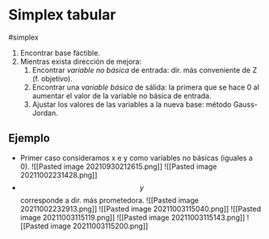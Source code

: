 # Simplex tabular
#simplex

1. Encontrar base factible.
2. Mientras exista dirección de mejora:
	1. Encontrar *variable no básica* de entrada: dir. más conveniente de Z (f. objetivo).
	2. Encontrar una *variable básica* de sálida: la primera que se hace 0 al aumentar el valor de la variable no básica de entrada.
	3. Ajustar los valores de las variables a la nueva base: método Gauss-Jordan.
## Ejemplo
- Primer caso consideramos x e y como variables no básicas (iguales a 0).
![[Pasted image 20210930212615.png]]
![[Pasted image 20211002231428.png]]
- $$y$$ corresponde a dir. más prometedora.
![[Pasted image 20211002232913.png]]
![[Pasted image 20211003115040.png]]
![[Pasted image 20211003115119.png]]
![[Pasted image 20211003115143.png]]
![[Pasted image 20211003115200.png]]